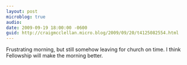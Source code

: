 ```yaml
---
layout: post
microblog: true
audio: 
date: 2009-09-19 18:00:00 -0600
guid: http://craigmcclellan.micro.blog/2009/09/20/t4125082554.html
---
```

Frustrating morning, but still somehow leaving for church on time.  I think Fellowship will make the morning better.
